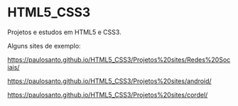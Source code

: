 # HTML5_CSS3
Projetos e estudos em HTML5 e CSS3.

Alguns sites de exemplo:

https://paulosanto.github.io/HTML5_CSS3/Projetos%20sites/Redes%20Sociais/

https://paulosanto.github.io/HTML5_CSS3/Projetos%20sites/android/

https://paulosanto.github.io/HTML5_CSS3/Projetos%20sites/cordel/

